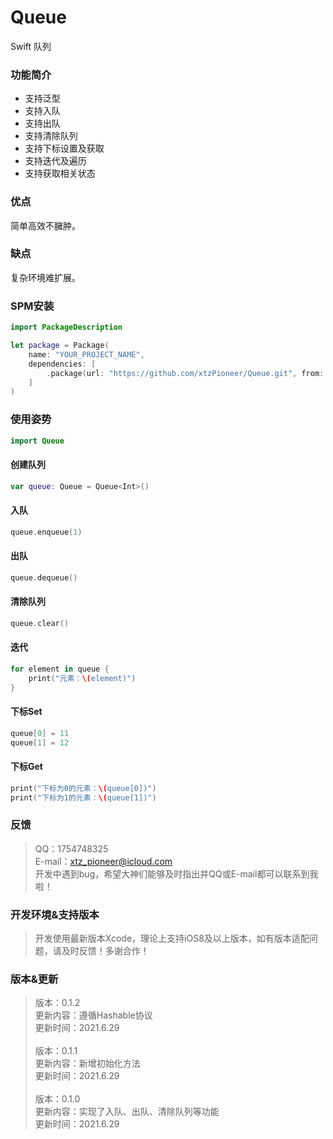 # Queue
Swift 队列
### 功能简介
* 支持泛型
* 支持入队
* 支持出队
* 支持清除队列
* 支持下标设置及获取
* 支持迭代及遍历
* 支持获取相关状态
### 优点
简单高效不臃肿。
### 缺点
复杂环境难扩展。
### SPM安装
```swift
import PackageDescription

let package = Package(
    name: "YOUR_PROJECT_NAME",
    dependencies: [
        .package(url: "https://github.com/xtzPioneer/Queue.git", from: "0.1.0"),
    ]
)
```
### 使用姿势
```swift
import Queue
```
#### 创建队列
```swift
var queue: Queue = Queue<Int>()
```
#### 入队
```swift
queue.enqueue(1)
```
#### 出队
```swift
queue.dequeue()
```
#### 清除队列
```swift
queue.clear()
```
#### 迭代
```swift
for element in queue {
	print("元素：\(element)")
}
```
#### 下标Set
```swift
queue[0] = 11
queue[1] = 12
```
#### 下标Get
```swift
print("下标为0的元素：\(queue[0])")
print("下标为1的元素：\(queue[1])")
```
### 反馈
> QQ：1754748325 <br> 
> E-mail：xtz_pioneer@icloud.com <br> 
> 开发中遇到bug，希望大神们能够及时指出并QQ或E-mail都可以联系到我啦！<br> 
### 开发环境&支持版本
> 开发使用最新版本Xcode，理论上支持iOS8及以上版本，如有版本适配问题，请及时反馈！多谢合作！<br> 
### 版本&更新
> 版本：0.1.2 <br>
> 更新内容：遵循Hashable协议 <br>
> 更新时间：2021.6.29 <br>
> <br>
> 版本：0.1.1 <br>
> 更新内容：新增初始化方法 <br>
> 更新时间：2021.6.29 <br>
> <br>
> 版本：0.1.0 <br>
> 更新内容：实现了入队、出队、清除队列等功能 <br>
> 更新时间：2021.6.29 <br>

